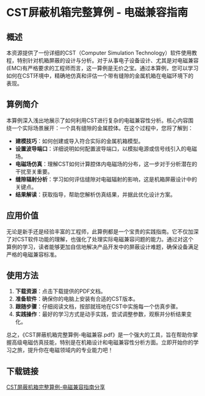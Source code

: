 # CST屏蔽机箱完整算例 - 电磁兼容指南

## 概述

本资源提供了一份详细的CST（Computer Simulation Technology）软件使用教程，特别针对机箱屏蔽的设计与分析。对于从事电子设备设计、尤其是对电磁兼容(EMC)有严格要求的工程师而言，这一算例是无价之宝。通过本算例，您可以学习如何在CST环境中，精确地仿真和评估一个带有缝隙的金属机箱在电磁环境下的表现。

## 算例简介

本算例深入浅出地展示了如何利用CST进行复杂的电磁兼容性分析。核心内容围绕一个实际场景展开：一个具有缝隙的金属腔体。在这个过程中，您将了解到：

- **建模技巧**：如何创建或导入符合实际的金属机箱模型。
- **设置波导端口**：详细说明如何配置波导端口，以模拟电源或信号线引入的电磁场。
- **电磁场仿真**：理解CST如何计算腔体内电磁场的分布，这一步对于分析潜在的干扰至关重要。
- **缝隙辐射分析**：学习如何评估缝隙对电磁辐射的影响，这是机箱屏蔽设计中的关键点。
- **结果解读**：获取指导，帮助您解析仿真结果，并据此优化设计方案。

## 应用价值

无论是新手还是经验丰富的工程师，此算例都是一个宝贵的实践指南。它不仅加深了对CST软件功能的理解，也强化了处理实际电磁兼容问题的能力。通过对这个算例的学习，读者能够更加自信地解决产品开发中的屏蔽设计难题，确保设备满足严格的电磁兼容标准。

## 使用方法

1. **下载资源**：点击下载提供的PDF文档。
2. **准备软件**：确保你的电脑上安装有合适的CST版本。
3. **跟随步骤**：仔细阅读文档，按部就班地在CST中实施每一个仿真步骤。
4. **实践操作**：最好的学习方式是动手实践，尝试调整参数，观察并分析结果变化。

总之，《CST屏蔽机箱完整算例-电磁兼容.pdf》是一个强大的工具，旨在帮助你掌握高级电磁仿真技能，特别是在机箱设计和电磁兼容性分析方面。立即开始你的学习之旅，提升你在电磁领域内的专业能力吧！

## 下载链接

[CST屏蔽机箱完整算例-电磁兼容指南分享](https://pan.quark.cn/s/d70342b727a9)